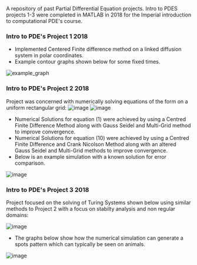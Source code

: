 A repository of past Partial Differential Equation projects. Intro to PDES projects 1-3 were completed in MATLAB in 2018 for the Imperial introduction to computational PDE's course.

### Intro to PDE's Project 1 2018
*  Implemented Centered Finite difference method on a linked diffusion system in polar coordinates.
*  Example contour graphs shown below for some fixed times.

![example_graph](https://user-images.githubusercontent.com/58078485/95724705-94f5ba80-0c6e-11eb-8428-b497f0791ad0.png)

### Intro to PDE's Project 2 2018
Project was  concerned with numerically solving equations of the form on a uniform rectangular grid:
![image](https://user-images.githubusercontent.com/58078485/95731668-b7d89c80-0c77-11eb-9522-632b230ee670.png)
![image](https://user-images.githubusercontent.com/58078485/95730833-b5297780-0c76-11eb-9672-72e0fbbb6525.png)

*  Numerical Solutions for equation (1) were achieved by using a Centred Finite Difference Method along with Gauss Seidel and Multi-Grid method to improve convergence. 
*  Numerical Solutions for equation (10) were achieved by using a Centred Finite Difference and Crank Nicolson Method along with an altered Gauss Seidel and Multi-Grid methods to improve convergence.
*  Below is an example simulation with a known solution for error comparison.

![image](https://user-images.githubusercontent.com/58078485/95731442-71833d80-0c77-11eb-88da-47db4a045187.png)

### Intro to PDE's Project 3 2018
Project focused on the solving of Turing Systems shown below using similar methods to Project 2 with a focus on stabilty analysis and non regular domains:

![image](https://user-images.githubusercontent.com/58078485/95735471-c07fa180-0c7c-11eb-8c12-818ed77de28f.png)

* The graphs below show how the numerical simulation can generate a spots pattern which can typically be seen on animals. 

![image](https://user-images.githubusercontent.com/58078485/95735141-5a931a00-0c7c-11eb-8092-597a0629c696.png) 




